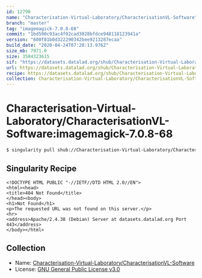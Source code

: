 ```yaml
---
id: 12790
name: "Characterisation-Virtual-Laboratory/CharacterisationVL-Software"
branch: "master"
tag: "imagemagick-7.0.8-68"
commit: "1bd590c93ac4f02cad3028bfdce948118123941a"
version: "600f81b0d322290342bee9213287ecaa"
build_date: "2020-04-24T07:20:13.976Z"
size_mb: 7971.0
size: 3584323615
sif: "https://datasets.datalad.org/shub/Characterisation-Virtual-Laboratory/CharacterisationVL-Software/imagemagick-7.0.8-68/2020-04-24-1bd590c9-600f81b0/600f81b0d322290342bee9213287ecaa.sif"
url: https://datasets.datalad.org/shub/Characterisation-Virtual-Laboratory/CharacterisationVL-Software/imagemagick-7.0.8-68/2020-04-24-1bd590c9-600f81b0/
recipe: https://datasets.datalad.org/shub/Characterisation-Virtual-Laboratory/CharacterisationVL-Software/imagemagick-7.0.8-68/2020-04-24-1bd590c9-600f81b0/Singularity
collection: Characterisation-Virtual-Laboratory/CharacterisationVL-Software
---
```


# Characterisation-Virtual-Laboratory/CharacterisationVL-Software:imagemagick-7.0.8-68

```bash
$ singularity pull shub://Characterisation-Virtual-Laboratory/CharacterisationVL-Software:imagemagick-7.0.8-68
```

## Singularity Recipe

```singularity
<!DOCTYPE HTML PUBLIC "-//IETF//DTD HTML 2.0//EN">
<html><head>
<title>404 Not Found</title>
</head><body>
<h1>Not Found</h1>
<p>The requested URL was not found on this server.</p>
<hr>
<address>Apache/2.4.38 (Debian) Server at datasets.datalad.org Port 443</address>
</body></html>
```

## Collection

 - Name: [Characterisation-Virtual-Laboratory/CharacterisationVL-Software](https://github.com/Characterisation-Virtual-Laboratory/CharacterisationVL-Software)
 - License: [GNU General Public License v3.0](https://api.github.com/licenses/gpl-3.0)

